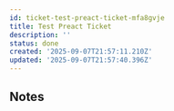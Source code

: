 ```yaml
---
id: ticket-test-preact-ticket-mfa8gvje
title: Test Preact Ticket
description: ''
status: done
created: '2025-09-07T21:57:11.210Z'
updated: '2025-09-07T21:57:40.396Z'
---
```


## Notes
